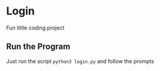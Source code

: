 # Login
Fun little coding project
## Run the Program
Just run the script `python3 login.py` and follow the prompts
